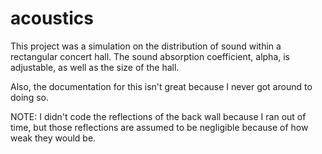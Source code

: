 # acoustics

This project was a simulation on the distribution of sound within a rectangular concert hall. The sound absorption coefficient, alpha, is adjustable, as well as the size of the
hall.

Also, the documentation for this isn't great because I never got around to doing so.

NOTE: I didn't code the reflections of the back wall because I ran out of time, but those reflections are assumed to be negligible because of how weak they would be.

